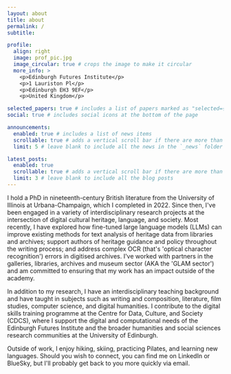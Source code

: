 ```yaml
---
layout: about
title: about
permalink: /
subtitle: 

profile:
  align: right
  image: prof_pic.jpg
  image_circular: true # crops the image to make it circular
  more_info: >
    <p>Edinburgh Futures Institute</p>
    <p>1 Lauriston Pl</p>
    <p>Edinburgh EH3 9EF</p>
    <p>United Kingdom</p>

selected_papers: true # includes a list of papers marked as "selected={true}"
social: true # includes social icons at the bottom of the page

announcements:
  enabled: true # includes a list of news items
  scrollable: true # adds a vertical scroll bar if there are more than 3 news items
  limit: 5 # leave blank to include all the news in the `_news` folder

latest_posts:
  enabled: true
  scrollable: true # adds a vertical scroll bar if there are more than 3 new posts items
  limit: 3 # leave blank to include all the blog posts
---
```




I hold a PhD in nineteenth-century British literature from the University of Illinois at Urbana-Champaign, which I completed in 2022. Since then, I've been engaged in a variety of interdisciplinary research projects at the intersection of digital cultural heritage, language, and society. Most recently, I have explored how fine-tuned large language models (LLMs) can improve existing methods for text analysis of heritage data from libraries and archives; support authors of heritage guidance and policy throughout the writing process; and address complex OCR (that's 'optical character recognition') errors in digitised archives. I've worked with partners in the galleries, libraries, archives and museum sector (AKA the 'GLAM sector') and am committed to ensuring that my work has an impact outside of the academy.

In addition to my research, I have an interdisciplinary teaching background and have taught in subjects such as writing and composition, literature, film studies, computer science, and digital humanities. I contribute to the digital skills training programme at the Centre for Data, Culture, and Society (CDCS), where I support the digital and computational needs of the Edinburgh Futures Institute and the broader humanities and social sciences research communities at the University of Edinburgh. 

Outside of work, I enjoy hiking, skiing, practicing Pilates, and learning new languages. Should you wish to connect, you can find me on LinkedIn or BlueSky, but I'll probably get back to you more quickly via email.
